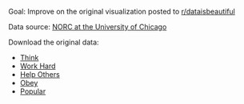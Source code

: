 
Goal: Improve on the original visualization posted to [r/dataisbeautiful](https://www.reddit.com/r/dataisbeautiful/comments/18jz2ua/oc_parents_want_their_kids_to_think_for_themselves/)

Data source: [NORC at the University of Chicago](https://gssdataexplorer.norc.org/home)

Download the original data: 
* [Think](https://gssdataexplorer.norc.org/variables/515/vshow?back=variableList)
* [Work Hard](https://gssdataexplorer.norc.org/variables/516/vshow?back=variableList)
* [Help Others](https://gssdataexplorer.norc.org/variables/517/vshow?back=variableList)
* [Obey](https://gssdataexplorer.norc.org/variables/517/vshow?back=variableList)
* [Popular](https://gssdataexplorer.norc.org/variables/514/vshow?back=variableList)
